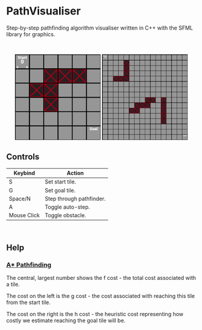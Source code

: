 # <b>PathVisualiser</b>
Step-by-step pathfinding algorithm visualiser written in C++ with the SFML library for graphics.

<br>
<p align="center">
  <img width="45%" alt="A* Pathfinding Visualiser" src="readme_resources/PV1.gif">
  <img width="45%" alt="A* Pathfinding Visualiser" src="readme_resources/PV2.gif">
</p>

## Controls

| Keybind  | Action |
| ------------- | ------------- |
| S | Set start tile. |
| G | Set goal tile. |
| Space/N | Step through pathfinder. |
| A | Toggle auto-step. |
| Mouse Click | Toggle obstacle. |

<br>

## Help

### <u>A* Pathfinding</u>

The central, largest number shows the f cost - the total cost associated with a tile.

The cost on the left is the g cost - the cost associated with reaching this tile from the start tile.

The cost on the right is the h cost - the heuristic cost representing how costly we estimate reaching the goal tile will be.

